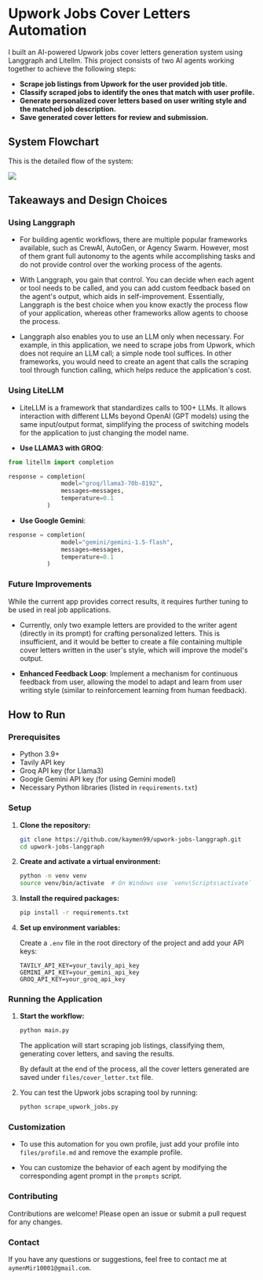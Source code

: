 # Upwork Jobs Cover Letters Automation

I built an AI-powered Upwork jobs cover letters generation system using Langgraph and Litellm. This project consists of two AI agents working together to achieve the following steps:

- **Scrape job listings from Upwork for the user provided job title.**
- **Classify scraped jobs to identify the ones that match with user profile.**
- **Generate personalized cover letters based on user writing style and the matched job description.**
- **Save generated cover letters for review and submission.**

## System Flowchart

This is the detailed flow of the system:

[![](https://mermaid.ink/img/pako:eNqNkE1vgzAMhv-K5XP7BzhMaqGdNK3TJMopcMgS0zA-gpzAVJX-9wVYpR12mE_-eN7Xlm-orCaM8MKyN3BO8g5CZCJzxNCzHStNDl7sB5wr31AB2-0T7ESqAk-Q9V-W63nsilW5W4C9iBvpXFVeYSX1b2a_MLGIDakaSsuL_0l6ZejBxDMzvbNV5Bx8BvEEiXimjlh6gtiO4b5X8p74R5EsrkeRyvHP-fHfW98stGt7goM4dLrADbbErax0eNVtZnP0hlrKMQqpllznmHf3wMnB2_TaKYw8D7RBtsPFPIqh1-H6pJLh3S1GpWwc3b8Bljd8zA?type=png)](https://mermaid.live/edit#pako:eNqNkE1vgzAMhv-K5XP7BzhMaqGdNK3TJMopcMgS0zA-gpzAVJX-9wVYpR12mE_-eN7Xlm-orCaM8MKyN3BO8g5CZCJzxNCzHStNDl7sB5wr31AB2-0T7ESqAk-Q9V-W63nsilW5W4C9iBvpXFVeYSX1b2a_MLGIDakaSsuL_0l6ZejBxDMzvbNV5Bx8BvEEiXimjlh6gtiO4b5X8p74R5EsrkeRyvHP-fHfW98stGt7goM4dLrADbbErax0eNVtZnP0hlrKMQqpllznmHf3wMnB2_TaKYw8D7RBtsPFPIqh1-H6pJLh3S1GpWwc3b8Bljd8zA)

## Takeaways and Design Choices

### **Using Langgraph** 

- For building agentic workflows, there are multiple popular frameworks available, such as CrewAI, AutoGen, or Agency Swarm. However, most of them grant full autonomy to the agents while accomplishing tasks and do not provide control over the working process of the agents.

- With Langgraph, you gain that control. You can decide when each agent or tool needs to be called, and you can add custom feedback based on the agent's output, which aids in self-improvement. Essentially, Langgraph is the best choice when you know exactly the process flow of your application, whereas other frameworks allow agents to choose the process.

- Langgraph also enables you to use an LLM only when necessary. For example, in this application, we need to scrape jobs from Upwork, which does not require an LLM call; a simple node tool suffices. In other frameworks, you would need to create an agent that calls the scraping tool through function calling, which helps reduce the application's cost.

### **Using LiteLLM** 

- LiteLLM is a framework that standardizes calls to 100+ LLMs. It allows interaction with different LLMs beyond OpenAI (GPT models) using the same input/output format, simplifying the process of switching models for the application to just changing the model name.

* **Use LLAMA3 with GROQ**:
  
```python
from litellm import completion

response = completion(
               model="groq/llama3-70b-8192",
               messages=messages,
               temperature=0.1
           )
```

* **Use Google Gemini**:
  
```python
response = completion(
               model="gemini/gemini-1.5-flash",
               messages=messages,
               temperature=0.1
           )
```

### **Future Improvements** 

While the current app provides correct results, it requires further tuning to be used in real job applications.

- Currently, only two example letters are provided to the writer agent (directly in its prompt) for crafting personalized letters. This is insufficient, and it would be better to create a file containing multiple cover letters written in the user's style, which will improve the model's output.

- **Enhanced Feedback Loop**: Implement a mechanism for continuous feedback from user, allowing the model to adapt and learn from user writing style (similar to reinforcement learning from human feedback).

## How to Run

### Prerequisites

- Python 3.9+
- Tavily API key
- Groq API key (for Llama3)
- Google Gemini API key (for using Gemini model)
- Necessary Python libraries (listed in `requirements.txt`)

### Setup

1. **Clone the repository:**

   ```sh
   git clone https://github.com/kaymen99/upwork-jobs-langgraph.git
   cd upwork-jobs-langgraph
   ```

2. **Create and activate a virtual environment:**

   ```sh
   python -m venv venv
   source venv/bin/activate  # On Windows use `venv\Scripts\activate`
   ```

3. **Install the required packages:**

   ```sh
   pip install -r requirements.txt
   ```

4. **Set up environment variables:**

   Create a `.env` file in the root directory of the project and add your API keys:

   ```env
   TAVILY_API_KEY=your_tavily_api_key
   GEMINI_API_KEY=your_gemini_api_key
   GROQ_API_KEY=your_groq_api_key
   ```

### Running the Application

1. **Start the workflow:**

   ```sh
   python main.py
   ```

   The application will start scraping job listings, classifying them, generating cover letters, and saving the results.
   
   By default at the end of the process, all the cover letters generated are saved under `files/cover_letter.txt` file.

3. You can test the Upwork jobs scraping tool by running:
   ```sh
   python scrape_upwork_jobs.py
   ```

### Customization

* To use this automation for you own profile, just add your profile into `files/profile.md` and remove the example profile.

* You can customize the behavior of each agent by modifying the corresponding agent prompt in the `prompts` script.

### Contributing

Contributions are welcome! Please open an issue or submit a pull request for any changes.

### Contact

If you have any questions or suggestions, feel free to contact me at `aymenMir10001@gmail.com`.
